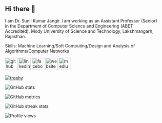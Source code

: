 ## Hi there 👋
I am Dr. Sunil Kumar Jangir. I am working as an Assistant Professor (Senior) in the Department of Computer Science and Engineering (ABET Accredited), Mody University of Science and Technology, Lakshmangarh, Rajasthan.

Skills: Machine Learning/Soft Computing/Design and Analysis of Algorithms/Computer Networks



[<img src='https://cdn.jsdelivr.net/npm/simple-icons@3.0.1/icons/github.svg' alt='github' height='40'>](https://github.com/suniljangir)  [<img src='https://cdn.jsdelivr.net/npm/simple-icons@3.0.1/icons/linkedin.svg' alt='linkedin' height='40'>](https://www.linkedin.com/in/sunil-kumar-jangir-95552912/)  [<img src='https://cdn.jsdelivr.net/npm/simple-icons@3.0.1/icons/facebook.svg' alt='facebook' height='40'>](https://www.facebook.com/https://www.facebook.com/sunil.jangir07)  [<img src='https://cdn.jsdelivr.net/npm/simple-icons@3.0.1/icons/icloud.svg' alt='website' height='40'>](http://drsuniljangir.in/)  [<img src='https://cdn.jsdelivr.net/npm/simple-icons@3.0.1/icons/medium.svg' alt='medium' height='40'>](https://medium.com/@sunil.jangir07)  

[![trophy](https://github-profile-trophy.vercel.app/?username=suniljangir)](https://github.com/ryo-ma/github-profile-trophy)

![GitHub stats](https://github-readme-stats.vercel.app/api?username=suniljangir&show_icons=true&count_private=true)  

![GitHub metrics](https://metrics.lecoq.io/suniljangir)  

![GitHub streak stats](https://github-readme-streak-stats.herokuapp.com/?user=suniljangir)  

![Profile views](https://gpvc.arturio.dev/suniljangir)   
<!--
**suniljangir/suniljangir** is a ✨ _special_ ✨ repository because its `README.md` (this file) appears on your GitHub profile.

Here are some ideas to get you started:

- 🔭 I’m currently working on ...
- 🌱 I’m currently learning ...
- 👯 I’m looking to collaborate on ...
- 🤔 I’m looking for help with ...
- 💬 Ask me about ...
- 📫 How to reach me: ...
- 😄 Pronouns: ...
- ⚡ Fun fact: ...
-->
